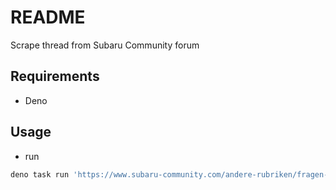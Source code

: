 # README

Scrape thread from Subaru Community forum



## Requirements

- Deno



## Usage

- run

```sh
deno task run 'https://www.subaru-community.com/andere-rubriken/fragen-zum-forum/85210-fragen-und-probleme-neuen-forum/' out
```
